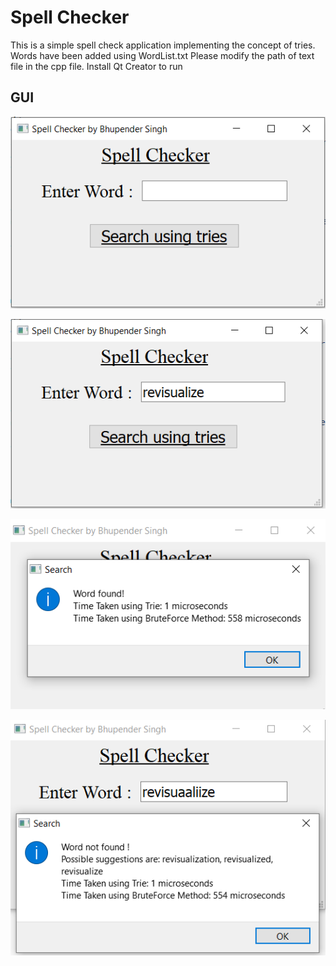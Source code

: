 # Spell Checker

This is a simple spell check application implementing the concept of tries. Words have been added using WordList.txt
Please modify the path of text file in the cpp file.
Install Qt Creator to run

## GUI
![Starting](https://github.com/bhupendersinghh/spell-checker/blob/master/images/1.PNG)

![Searching](https://github.com/bhupendersinghh/spell-checker/blob/master/images/2.PNG)

![Result](https://github.com/bhupendersinghh/spell-checker/blob/master/images/3.PNG)

![Unsuccesful Search](https://github.com/bhupendersinghh/spell-checker/blob/master/images/4.PNG)

